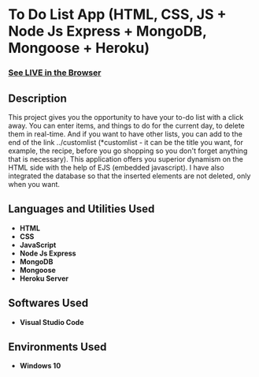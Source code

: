 <h1>To Do List App (HTML, CSS, JS + Node Js Express + MongoDB, Mongoose + Heroku)</h1>

 ### [See LIVE in the Browser](https://polar-island-34443.herokuapp.com/)

<h2>Description</h2>
This project gives you the opportunity to have your to-do list with a click away. You can enter items, and things to do for the current day, to delete them in real-time. And if you want to have other lists, you can add to the end of the link ../customlist (*customlist - it can be the title you want, for example, the recipe, before you go shopping so you don't forget anything that is necessary). This application offers you superior dynamism on the HTML side with the help of EJS (embedded javascript). I have also integrated the database so that the inserted elements are not deleted, only when you want.
<br />


<h2>Languages and Utilities Used</h2>

- <b>HTML</b>
- <b>CSS</b>
- <b>JavaScript</b>
- <b>Node Js Express</b>
- <b>MongoDB</b>
- <b>Mongoose</b>
- <b>Heroku Server</b>

<h2>Softwares Used </h2>

- <b>Visual Studio Code</b>

<h2>Environments Used </h2>

- <b>Windows 10</b>

<!--
 ```diff
- text in red
+ text in green
! text in orange
# text in gray
@@ text in purple (and bold)@@
```
--!>
